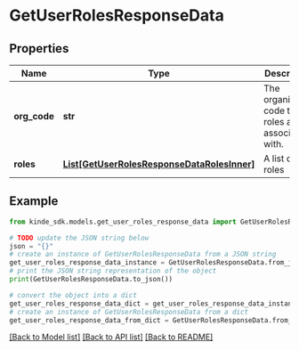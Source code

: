 # GetUserRolesResponseData


## Properties

Name | Type | Description | Notes
------------ | ------------- | ------------- | -------------
**org_code** | **str** | The organization code the roles are associated with. | [optional] 
**roles** | [**List[GetUserRolesResponseDataRolesInner]**](GetUserRolesResponseDataRolesInner.md) | A list of roles | [optional] 

## Example

```python
from kinde_sdk.models.get_user_roles_response_data import GetUserRolesResponseData

# TODO update the JSON string below
json = "{}"
# create an instance of GetUserRolesResponseData from a JSON string
get_user_roles_response_data_instance = GetUserRolesResponseData.from_json(json)
# print the JSON string representation of the object
print(GetUserRolesResponseData.to_json())

# convert the object into a dict
get_user_roles_response_data_dict = get_user_roles_response_data_instance.to_dict()
# create an instance of GetUserRolesResponseData from a dict
get_user_roles_response_data_from_dict = GetUserRolesResponseData.from_dict(get_user_roles_response_data_dict)
```
[[Back to Model list]](../README.md#documentation-for-models) [[Back to API list]](../README.md#documentation-for-api-endpoints) [[Back to README]](../README.md)


